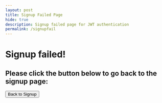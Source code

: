 ```yaml
---
layout: post
title: Signup Failed Page
hide: true
description: Signup failed page for JWT authentication
permalink: /signupfail
---
```


<body class="signupfailed">
    <!-- Failure Screen -->
    <h1 class="bigtitle">Signup failed!</h1>
    <!-- Prompt to go back to login page -->
    <h2 class="smalltitle">Please click the button below to go back to the signup page:</h2>
    <button class="buttons" onclick="backtosignup()">Back to Signup</button>
    <script>
        function backtosignup() {
            window.location.href = "{{site.baseurl}}/signup"
        }
    </script>
</body>